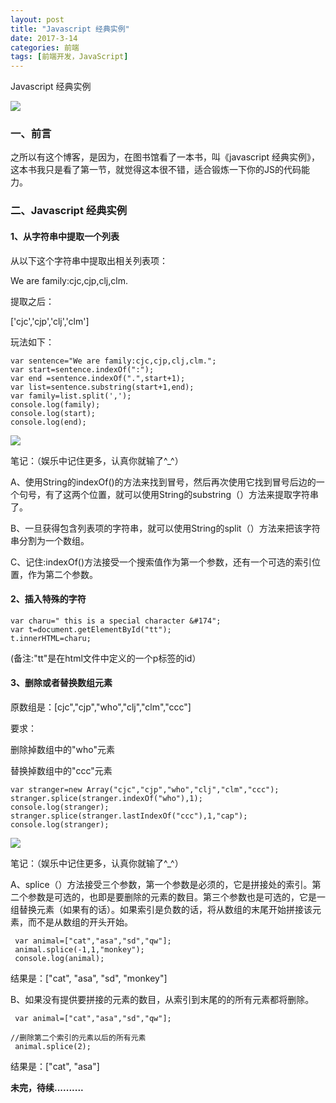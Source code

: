 ```yaml
---
layout: post
title: "Javascript 经典实例"
date: 2017-3-14
categories: 前端
tags: [前端开发，JavaScript]
---
```


Javascript 经典实例

![](http://oq2sjn05e.bkt.clouddn.com/2017-3-14-FEW-%20javascript%20typical%20exmaple%20.jpeg)

<!-- more -->

### 一、前言

之所以有这个博客，是因为，在图书馆看了一本书，叫《javascript 经典实例》，这本书我只是看了第一节，就觉得这本很不错，适合锻炼一下你的JS的代码能力。

### 二、Javascript 经典实例

#### 1、从字符串中提取一个列表

从以下这个字符串中提取出相关列表项：

We are family:cjc,cjp,clj,clm.

提取之后：

['cjc','cjp','clj','clm']

玩法如下：

    var sentence="We are family:cjc,cjp,clj,clm.";
    var start=sentence.indexOf(":");
    var end =sentence.indexOf(".",start+1);
    var list=sentence.substring(start+1,end);
    var family=list.split(',');
    console.log(family);
    console.log(start);
    console.log(end);

![](http://oq2sjn05e.bkt.clouddn.com/2017-3-14-FEW-%20javascript%20typical%20exmaple%20-1.png)

笔记：（娱乐中记住更多，认真你就输了^_^）

A、使用String的indexOf()的方法来找到冒号，然后再次使用它找到冒号后边的一个句号，有了这两个位置，就可以使用String的substring（）方法来提取字符串了。

B、一旦获得包含列表项的字符串，就可以使用String的split（）方法来把该字符串分割为一个数组。

C、记住:indexOf()方法接受一个搜索值作为第一个参数，还有一个可选的索引位置，作为第二个参数。


#### 2、插入特殊的字符

    var charu=" this is a special character &#174";
    var t=document.getElementById("tt");
    t.innerHTML=charu;

(备注:"tt"是在html文件中定义的一个p标签的id）

#### 3、删除或者替换数组元素

原数组是：[cjc","cjp","who","clj","clm","ccc"]

要求：

删除掉数组中的"who"元素

替换掉数组中的"ccc"元素

    var stranger=new Array("cjc","cjp","who","clj","clm","ccc");
    stranger.splice(stranger.indexOf("who"),1);
    console.log(stranger);
    stranger.splice(stranger.lastIndexOf("ccc"),1,"cap");
    console.log(stranger);

![](http://oq2sjn05e.bkt.clouddn.com/2017-3-14-FEW-%20javascript%20typical%20exmaple%20-2.png)

笔记：（娱乐中记住更多，认真你就输了^_^）

A、splice（）方法接受三个参数，第一个参数是必须的，它是拼接处的索引。第二个参数是可选的，也即是要删除的元素的数目。第三个参数也是可选的，它是一组替换元素（如果有的话）。如果索引是负数的话，将从数组的末尾开始拼接该元素，而不是从数组的开头开始。
  
     var animal=["cat","asa","sd","qw"];
     animal.splice(-1,1,"monkey");
     console.log(animal);

结果是：["cat", "asa", "sd", "monkey"]

B、如果没有提供要拼接的元素的数目，从索引到末尾的的所有元素都将删除。

     var animal=["cat","asa","sd","qw"];

    //删除第二个索引的元素以后的所有元素
     animal.splice(2);

结果是：["cat", "asa"]


**未完，待续..........**